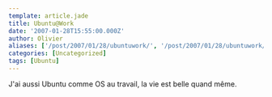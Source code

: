 ```yaml
---
template: article.jade
title: Ubuntu@Work
date: '2007-01-28T15:55:00.000Z'
author: Olivier
aliases: ['/post/2007/01/28/ubuntuwork/', '/post/2007/01/28/ubuntuwork/']
categories: [Uncategorized]
tags: [Ubuntu]
---
```


<p>J'ai aussi Ubuntu comme OS au travail, la vie est belle quand même.</p>